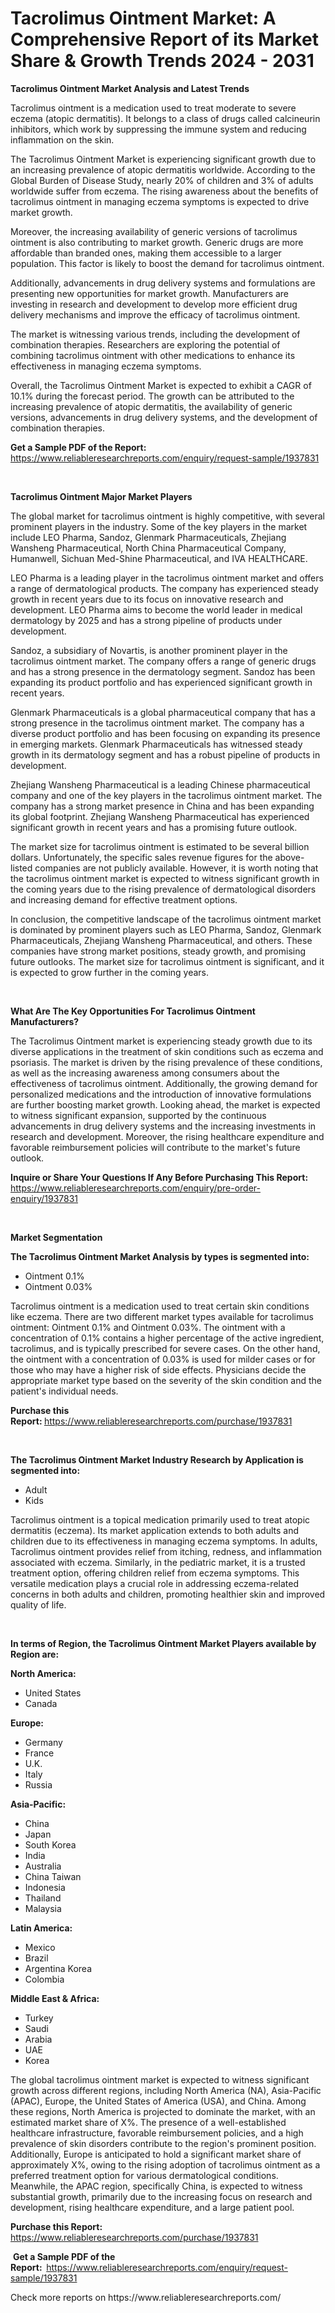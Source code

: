 <p><h1>Tacrolimus Ointment Market: A Comprehensive Report of its Market Share & Growth Trends 2024 - 2031</h1></p><p><strong>Tacrolimus Ointment Market Analysis and Latest Trends</strong></p>
<p><p>Tacrolimus ointment is a medication used to treat moderate to severe eczema (atopic dermatitis). It belongs to a class of drugs called calcineurin inhibitors, which work by suppressing the immune system and reducing inflammation on the skin.</p><p>The Tacrolimus Ointment Market is experiencing significant growth due to an increasing prevalence of atopic dermatitis worldwide. According to the Global Burden of Disease Study, nearly 20% of children and 3% of adults worldwide suffer from eczema. The rising awareness about the benefits of tacrolimus ointment in managing eczema symptoms is expected to drive market growth.</p><p>Moreover, the increasing availability of generic versions of tacrolimus ointment is also contributing to market growth. Generic drugs are more affordable than branded ones, making them accessible to a larger population. This factor is likely to boost the demand for tacrolimus ointment.</p><p>Additionally, advancements in drug delivery systems and formulations are presenting new opportunities for market growth. Manufacturers are investing in research and development to develop more efficient drug delivery mechanisms and improve the efficacy of tacrolimus ointment.</p><p>The market is witnessing various trends, including the development of combination therapies. Researchers are exploring the potential of combining tacrolimus ointment with other medications to enhance its effectiveness in managing eczema symptoms.</p><p>Overall, the Tacrolimus Ointment Market is expected to exhibit a CAGR of 10.1% during the forecast period. The growth can be attributed to the increasing prevalence of atopic dermatitis, the availability of generic versions, advancements in drug delivery systems, and the development of combination therapies.</p></p>
<p><strong>Get a Sample PDF of the Report:&nbsp;</strong> <a href="https://www.reliableresearchreports.com/enquiry/request-sample/1937831">https://www.reliableresearchreports.com/enquiry/request-sample/1937831</a></p>
<p>&nbsp;</p>
<p><strong>Tacrolimus Ointment Major Market Players</strong></p>
<p><p>The global market for tacrolimus ointment is highly competitive, with several prominent players in the industry. Some of the key players in the market include LEO Pharma, Sandoz, Glenmark Pharmaceuticals, Zhejiang Wansheng Pharmaceutical, North China Pharmaceutical Company, Humanwell, Sichuan Med-Shine Pharmaceutical, and IVA HEALTHCARE.</p><p>LEO Pharma is a leading player in the tacrolimus ointment market and offers a range of dermatological products. The company has experienced steady growth in recent years due to its focus on innovative research and development. LEO Pharma aims to become the world leader in medical dermatology by 2025 and has a strong pipeline of products under development.</p><p>Sandoz, a subsidiary of Novartis, is another prominent player in the tacrolimus ointment market. The company offers a range of generic drugs and has a strong presence in the dermatology segment. Sandoz has been expanding its product portfolio and has experienced significant growth in recent years.</p><p>Glenmark Pharmaceuticals is a global pharmaceutical company that has a strong presence in the tacrolimus ointment market. The company has a diverse product portfolio and has been focusing on expanding its presence in emerging markets. Glenmark Pharmaceuticals has witnessed steady growth in its dermatology segment and has a robust pipeline of products in development.</p><p>Zhejiang Wansheng Pharmaceutical is a leading Chinese pharmaceutical company and one of the key players in the tacrolimus ointment market. The company has a strong market presence in China and has been expanding its global footprint. Zhejiang Wansheng Pharmaceutical has experienced significant growth in recent years and has a promising future outlook.</p><p>The market size for tacrolimus ointment is estimated to be several billion dollars. Unfortunately, the specific sales revenue figures for the above-listed companies are not publicly available. However, it is worth noting that the tacrolimus ointment market is expected to witness significant growth in the coming years due to the rising prevalence of dermatological disorders and increasing demand for effective treatment options.</p><p>In conclusion, the competitive landscape of the tacrolimus ointment market is dominated by prominent players such as LEO Pharma, Sandoz, Glenmark Pharmaceuticals, Zhejiang Wansheng Pharmaceutical, and others. These companies have strong market positions, steady growth, and promising future outlooks. The market size for tacrolimus ointment is significant, and it is expected to grow further in the coming years.</p></p>
<p>&nbsp;</p>
<p><strong>What Are The Key Opportunities For Tacrolimus Ointment Manufacturers?</strong></p>
<p><p>The Tacrolimus Ointment market is experiencing steady growth due to its diverse applications in the treatment of skin conditions such as eczema and psoriasis. The market is driven by the rising prevalence of these conditions, as well as the increasing awareness among consumers about the effectiveness of tacrolimus ointment. Additionally, the growing demand for personalized medications and the introduction of innovative formulations are further boosting market growth. Looking ahead, the market is expected to witness significant expansion, supported by the continuous advancements in drug delivery systems and the increasing investments in research and development. Moreover, the rising healthcare expenditure and favorable reimbursement policies will contribute to the market's future outlook.</p></p>
<p><strong>Inquire or Share Your Questions If Any Before Purchasing This Report:</strong> <a href="https://www.reliableresearchreports.com/enquiry/pre-order-enquiry/1937831">https://www.reliableresearchreports.com/enquiry/pre-order-enquiry/1937831</a></p>
<p>&nbsp;</p>
<p><strong>Market Segmentation</strong></p>
<p><strong>The Tacrolimus Ointment Market Analysis by types is segmented into:</strong></p>
<p><ul><li>Ointment 0.1%</li><li>Ointment 0.03%</li></ul></p>
<p><p>Tacrolimus ointment is a medication used to treat certain skin conditions like eczema. There are two different market types available for tacrolimus ointment: Ointment 0.1% and Ointment 0.03%. The ointment with a concentration of 0.1% contains a higher percentage of the active ingredient, tacrolimus, and is typically prescribed for severe cases. On the other hand, the ointment with a concentration of 0.03% is used for milder cases or for those who may have a higher risk of side effects. Physicians decide the appropriate market type based on the severity of the skin condition and the patient's individual needs.</p></p>
<p><strong>Purchase this Report:&nbsp;</strong><a href="https://www.reliableresearchreports.com/purchase/1937831">https://www.reliableresearchreports.com/purchase/1937831</a></p>
<p>&nbsp;</p>
<p><strong>The Tacrolimus Ointment Market Industry Research by Application is segmented into:</strong></p>
<p><ul><li>Adult</li><li>Kids</li></ul></p>
<p><p>Tacrolimus ointment is a topical medication primarily used to treat atopic dermatitis (eczema). Its market application extends to both adults and children due to its effectiveness in managing eczema symptoms. In adults, Tacrolimus ointment provides relief from itching, redness, and inflammation associated with eczema. Similarly, in the pediatric market, it is a trusted treatment option, offering children relief from eczema symptoms. This versatile medication plays a crucial role in addressing eczema-related concerns in both adults and children, promoting healthier skin and improved quality of life.</p></p>
<p>&nbsp;</p>
<p><strong>In terms of Region, the Tacrolimus Ointment Market Players available by Region are:</strong></p>
<p>
    <p> <strong> North America: </strong>
        <ul>
            <li>United States</li>
            <li>Canada</li>
        </ul>
        </p> 
    <p> <strong> Europe: </strong>
        <ul>
            <li>Germany</li>
            <li>France</li>
            <li>U.K.</li>
            <li>Italy</li>
            <li>Russia</li>
        </ul>
        </p> 
    <p> <strong> Asia-Pacific: </strong>
        <ul>
            <li>China</li>
            <li>Japan</li>
            <li>South Korea</li>
            <li>India</li>
            <li>Australia</li>
            <li>China Taiwan</li>
            <li>Indonesia</li>
            <li>Thailand</li>
            <li>Malaysia</li>
        </ul>
        </p> 
    <p> <strong> Latin America: </strong>
        <ul>
            <li>Mexico</li>
            <li>Brazil</li>
            <li>Argentina Korea</li>
            <li>Colombia</li>
        </ul>
        </p> 
    <p> <strong> Middle East & Africa: </strong>
        <ul>
            <li>Turkey</li>
            <li>Saudi</li>
            <li>Arabia</li>
            <li>UAE</li>
            <li>Korea</li>
        </ul>
    </p>
    </p>
<p><p>The global tacrolimus ointment market is expected to witness significant growth across different regions, including North America (NA), Asia-Pacific (APAC), Europe, the United States of America (USA), and China. Among these regions, North America is projected to dominate the market, with an estimated market share of X%. The presence of a well-established healthcare infrastructure, favorable reimbursement policies, and a high prevalence of skin disorders contribute to the region's prominent position. Additionally, Europe is anticipated to hold a significant market share of approximately X%, owing to the rising adoption of tacrolimus ointment as a preferred treatment option for various dermatological conditions. Meanwhile, the APAC region, specifically China, is expected to witness substantial growth, primarily due to the increasing focus on research and development, rising healthcare expenditure, and a large patient pool.</p></p>
<p><strong>Purchase this Report: </strong><a href="https://www.reliableresearchreports.com/purchase/1937831">https://www.reliableresearchreports.com/purchase/1937831</a></p>
<p>&nbsp;<strong>Get a Sample PDF of the Report:&nbsp;&nbsp;</strong><a href="https://www.reliableresearchreports.com/enquiry/request-sample/1937831">https://www.reliableresearchreports.com/enquiry/request-sample/1937831</a></p>
<p><strong></strong></p>
<p>Check more reports on https://www.reliableresearchreports.com/</p>